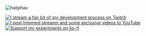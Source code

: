 ![haliphax](https://pbs.twimg.com/profile_banners/458808076/1545597092/1500x500)

[![I stream a fair bit of my development process on Twitch](https://img.shields.io/twitch/status/haliphax?logo=twitch&style=for-the-badge)](https://twitch.tv/haliphax) [![I post trimmed streams and some exclusive videos to YouTube](https://img.shields.io/badge/youtube-watch-f00?logo=youtube&style=for-the-badge)](https://youtube.com/channel/) [![Support my experiments on ko-fi](https://img.shields.io/badge/kofi-support-ff5e5b?logo=ko-fi&style=for-the-badge)](https://ko-fi.com/haliphax)
